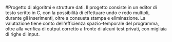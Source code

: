 #Progetto di algoritmi e strutture dati.
Il progetto consiste in un editor di testo scritto in C, con la possibilità di effettuare undo e redo multipli, durante gli inserimenti, oltre a consueta stampa e eliminazione.
La valutazione tiene conto dell'efficienza spazio-temporale del programma, oltre alla verifica di output corretto a fronte di alcuni test privati, con migliaia di righe di input.
